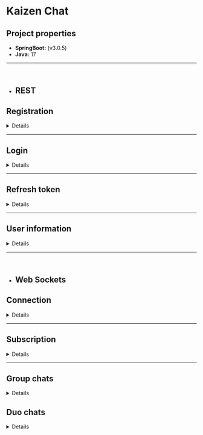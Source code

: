 # Kaizen Chat
## Project properties

- **SpringBoot:** (v3.0.5)
- **Java:** 17

---

<br/>

- ## REST

## Registration

<details>

**Path:** `http://localhost:8080/auth/register`

**Method:** POST

**Format:** JSON

**Body:**

```json
{
  "phoneNumber":"...",
  "nickname":"...",
  "password":"..."
}
```

**Responses:**

- 200:

```json
{
  "accessToken": "...",
  "accessTokenExpiration": "2023-04-14T23:40:02+03:00",
  "refreshTokenExpiration": "2023-05-14T23:10:02+03:00",
  "refreshToken": "..."
}
```

- 400:

```json
{
  "password": "length should be 8 or longer",
  "phoneNumber": "length should be 13",
  "nickname": "should not be blank"
}
```

- 403:

```json
{
  "path": "/auth/register",
  "message": "Such phone-number already exists",
  "statusCode": 403,
  "timestamp": "2023-05-02T19:19:42.7020063+03:00"
}
```

</details>

---

## Login

<details>

**Path:** `http://localhost:8080/auth/login`

**Method:** POST

**Format:** JSON

**Body:**

```json
{
  "phoneNumber": "...",
  "password": "..."
}
```

**Responses:**

- 200:

```json
{
  "isRegistered": "true",
  "accessToken": "...",
  "accessTokenExpiration": "2023-04-14T23:40:02+03:00",
  "refreshTokenExpiration": "2023-05-14T23:10:02+03:00",
  "refreshToken": "..."
}
```

- 400:

```json
{
  "password": "length should be 8 or longer",
  "phoneNumber": "length should be 13"
}
```

```json
{
  "password": "should not be blank",
  "phoneNumber": "should not be blank"
}
```

- 403:

```json
{
  "isLoggedIn": "false"
}
```

</details>

---

## Refresh token

<details>

**Path:** `http://localhost:8080/auth/refresh`

**Method:** POST

**Format:** JSON

**Body:**

```json
{
  "oldRefreshToken": "..."
}
```

**Responses:**

- 200:

```json
{
  "accessToken": "...",
  "accessTokenExpiration": "2023-04-14T23:40:02+03:00",
  "refreshTokenExpiration": "2023-05-14T23:10:02+03:00",
  "refreshToken": "..."
}
```

- 400:

```json
{
  "oldRefreshToken": "should not be blank"
}
```

- 404:

```json
{
  "path": "/auth/refresh",
  "message": "refresh token was not found",
  "statusCode": 404,
  "timestamp": "2023-05-02T19:20:34.7733007+03:00"
}
```

</details>

---

## User information

<details>

**Path:** `http://localhost:8080/user/id/{id}`

**Method:** GET

**Responses:**

- 200:

```json
{
  "user": {
    "id": 3,
    "phoneNumber": "...",
    "nickname": "...",
    "avatar": "...",
    "bio": null,
    "registration": "2023-04-21T21:23:54.455804+03:00"
  }
}
```

- 404:

```json
{
  "path": "/user/id/546",
  "message": "user with id:546 not found",
  "statusCode": 404,
  "timestamp": "2023-04-30T14:29:13.080851+03:00"
}
```
<br/>

**Path:** `http://localhost:8080/user/phone/{phoneNumber}`

**Method:** GET

**Responses:**

- 200:

```json
{
  "user": {
    "id": 3,
    "phoneNumber": "...",
    "nickname": "...",
    "avatar": "...",
    "bio": null,
    "registration": "2023-04-21T21:23:54.455804+03:00"
  }
}
```

- 404:

```json
{
  "path": "/user/phone/+38057865890",
  "message": "user with phone-number:[+38057865890] not found",
  "statusCode": 404,
  "timestamp": "2023-04-30T14:30:18.7618307+03:00"
}
```
<br/>

**Path:** `http://localhost:8080/user/exists/{phoneNumber}`

**Method:** GET

**Authorization header format:** `Bearer [access token]`

**Responses:**

- 204: no content

- 404:

```json
{
  "path": "/user/exists/+380500000004",
  "message": "user with phone-number:[+380500000004] not found",
  "statusCode": 404,
  "timestamp": "2023-05-02T21:23:00.8985278+03:00"
}
```

<br/>

**Path:** `http://localhost:8080/user/update`

**Method:** POST

**Format:** JSON

**Body:**

```json
{
  "id":1,
  "nickname":"...",
  "bio":"..."
}
```

**Responses:**

- 200:

```json
{
  "message": "user updated"
}
```

- 400:

```json
{
    "nickname": "length should be 4 or longer"
}
```

- 404:

```json
{
  "path": "/user/update",
  "message": "user with id:564 not found",
  "statusCode": 404,
  "timestamp": "2023-04-30T14:32:23.2791826+03:00"
}
```

<br/>

**Path:** `http://localhost:8080/user/upload-avatar`

**Method:** POST

**Format:** form-data

**Body:**

```
key: "avatar"
value: image (jpeg, jpg, png, up to 3 megabytes)
```

**Responses:**

- 200:

```json
{
  "message": "updated"
}
```

- 400:

```json
{
  "path": "user/upload-avatar",
  "message": "file is not present",
  "statusCode": 400,
  "timestamp": "2023-04-30T14:32:23.2791826+03:00"
}
```

```json
{
  "path": "user/upload-avatar",
  "message": "file size is greater than 3MB",
  "statusCode": 400,
  "timestamp": "2023-04-30T14:32:23.2791826+03:00"
}
```

```json
{
  "path": "user/upload-avatar",
  "message": "uploaded file is not an image",
  "statusCode": 400,
  "timestamp": "2023-04-30T14:32:23.2791826+03:00"
}
```

```json
{
    "path": "/user/upload-avatar",
    "message": "Current request is not a multipart request",
    "statusCode": 400,
    "timestamp": "2023-05-03T00:21:20.1633149+03:00"
}
```

- 404:

```json
{
  "path": "user/upload-avatar",
  "message": "user is not defined",
  "statusCode": 404,
  "timestamp": "2023-04-30T14:32:23.2791826+03:00"
}
```

<br/>

**Path:** `http://localhost:8080/user/{userId}/avatar`

**Method:** GET

**Format:** form-data

**Body:**

```
key: "avatar"
value: image (jpeg, jpg, png, up to 3 megabytes)
```

**Responses:**

- 200:

```
[image]
```

- 404

<br/>

**Path:** `http://localhost:8080/user/group-chats/all`

**Method:** GET

**Authorization header format:** `Bearer [access token]`

**Responses:**

- 200:

```json
[
  {
    "id": 5,
    "userId": 2,
    "username": "bie3",
    "lastMessage": "yooo",
    "lastMessageTime": "2023-04-28T14:20:26.983+03:00"
  },
  {
    "id": 4,
    "userId": 2,
    "username": "bie3",
    "lastMessage": "hello world",
    "lastMessageTime": "2023-04-25T10:42:09.449007+03:00"
  }
]
```

- 403:

```json
{
  "message": "user is not found"
}
```

</details>

---

<br/>

- ## Web Sockets

## Connection

<details>

**Path:** `http://localhost:8080/ws-open`

**Description:** this end-point establishes real-time connection between client and server. For that purpose client must use SockJS and StompJS client.

When Stomp client is created over web-socket he has to connect to the server with such header:
`Authorization: bearer (jwt)`. When successfully connected (via switching protocols) to the server, client can subscribe on channels and send messages as he needs.

</details>

---

## Subscription

<details>

**Path:** `/user/{user-id}/start`

**WS Client:** StompJS

**Headers:** `Authorization: bearer (jwt)`

**Description:** this end-point is used to obtain information about new duo chats.

---

**Path:** `/duo-chat/{chat-id}`

**WS Client:** StompJS

**Headers:** `Authorization: bearer (jwt)`

**Description:** this end-point is used to subscribe only on duo chats.

---

**Path:** `/chatroom/{chat-id}`

**WS Client:** StompJS

**Headers:** `Authorization: bearer (jwt)`

**Description:** this end-point is used to subscribe only on group chats.

</details>

---

## Group chats

<details>

### Join to chat

**Path:** `/app/join`

**WS Client:** StompJS

**Body format:** JSON

**Headers:** `Authorization: bearer (jwt)`

**Body:**

```json
{
  "chatId": 1,
  "privacyMode": true,
  "password": "password, if privacy mode is true"
}
```

**Responses:**

- Status: `MESSAGE`

```json
{
  "action": "JOIN",
  "body": "bie3 joined to the chat",
  "chatId": 4,
  "senderId": 2,
  "senderNickname": "bie3",
  "timeStamp": "2023-04-25T10:36:34.2459185+03:00"
}
```

---

### Quit from chat

**Path:** `/app/quit/{chat-id}`

**WS Client:** StompJS

**Headers:** `Authorization: bearer (jwt)`


**Responses:**

- Status: `MESSAGE`

```json
{
  "action": "QUIT",
  "body": "bie3 left the chat",
  "chatId": 4,
  "senderId": 2,
  "senderNickname": "bie3",
  "timeStamp": "2023-04-25T10:36:34.2459185+03:00"
}
```

---

### Send message to chat

**Path:** `/app/send`

**WS Client:** StompJS

**Body format:** JSON

**Headers:** `Authorization: bearer (jwt)`

**Body:**

```json
{
  "chatId": 4,
  "body": "hello world"
}
```

**Responses:**

- Status: `MESSAGE`

```json
{
  "action": "SEND",
  "body": "hello world",
  "chatId": 4,
  "senderId": 2,
  "senderNickname": "bie3",
  "timeStamp": "2023-04-25T10:42:09.4639461+03:00"
}
```

</details>

## Duo chats

<details>

### Start a chat

<details>

**Path:** `http://localhost:8080/user/duo-chats/start/{userId}`

**Method:** GET

**Responses:**

- 200:

```json
{
  "chatId": 6
}
```

- 404:

```json
{
  "path": "/user/duo-chats/start/545",
  "message": "user with id:545 not found",
  "statusCode": 404,
  "timestamp": "2023-05-02T19:54:35.1147599+03:00"
}
```

</details>

---

### Get all duo chats

<details>

**Path:** `http://localhost:8080/user/duo-chats/all`

**Method:** GET

**Responses:**

- 200:

```json
[
  {
    "id": 1,
    "userId": 1,
    "username": "...",
    "lastMessage": "...",
    "lastMessageTime": "2023-04-23T10:51:36.129+03:00"
  },
  {
    "id": 2,
    "userId": 1,
    "username": "...",
    "lastMessage": "...",
    "lastMessageTime": "2023-04-23T10:51:36.129+03:00"
  }
]
```

</details>

---

### Get chat by ID

<details>

**Path:** `http://localhost:8080/user/duo-chats/{chatId}`

**Method:** GET

**Responses:**

- 200:

```json
{
  "id": 1,
  "name": "Duo",
  "creation": "...",
  "groupChatOptions": null,
  "messages": [],
  "users": [
    {
      "id": 1,
      "phoneNumber": "...",
      "nickname": "...",
      "avatar": "...",
      "bio": "...",
      "registration": "2023-04-23T10:51:36.129+03:00"
    },
    {
      "id": 2,
      "phoneNumber": "...",
      "nickname": "...",
      "avatar": "...",
      "bio": "...",
      "registration": "2023-04-23T10:51:36.129+03:00"
    }
  ],
  "groupChat": false
}
```

- 404:

```json
{
  "path": "/user/duo-chats/24",
  "message": "DUO-chat:24 was not found",
  "statusCode": 404,
  "timestamp": "2023-05-02T19:11:11.3536078+03:00"
}
```

</details>

---

### Get chat with specific User

<details>

**Path:** `http://localhost:8080/user/duo-chats/with/{userId}`

**Method:** GET

**Responses:**

- 200:

```json
{
  "id": 1,
  "name": "Duo",
  "creation": "...",
  "groupChatOptions": null,
  "messages": [],
  "users": [
    {
      "id": 1,
      "phoneNumber": "...",
      "nickname": "...",
      "avatar": "...",
      "bio": "...",
      "registration": "2023-04-23T10:51:36.129+03:00"
    },
    {
      "id": 2,
      "phoneNumber": "...",
      "nickname": "...",
      "avatar": "...",
      "bio": "...",
      "registration": "2023-04-23T10:51:36.129+03:00"
    }
  ],
  "groupChat": false
}
```

- 404:

```json
{
  "path": "/user/duo-chats/with/3",
  "message": "duo-chat between [8, 3] was not found",
  "statusCode": 404,
  "timestamp": "2023-05-02T19:17:07.9071073+03:00"
}
```

---

</details>

---

### Get last messages

<details>

**Path:** `localhost:8080/user/duo-chats/messages`

**Method:** POST

**Format:** JSON

**Body:**

```json
{
  "chatId":1,
  "time":"2023-04-14T23:40:02+03:00"
}
```
Time can be null

**Responses:**

- 200:

```json
{
  "messages": [
    {
      "id": 1,
      "body": "...",
      "time": "2023-04-23T10:51:36.129+03:00",
      "isPinned": false,
      "likes": 0
    },
    {
      "id": 2,
      "body": "...",
      "time": "2023-04-23T11:53:48.129+03:00",
      "isPinned": false,
      "likes": 0
    }
  ]
}
```

- 400:

```json
{
  "password": "length should be 8 or longer",
  "phoneNumber": "length should be 13",
  "nickname": "should not be blank"
}
```

- 404:

```json
{
  "path": "/user/duo-chats/messages",
  "message": "not member of chat",
  "statusCode": 404,
  "timestamp": "2023-05-02T11:53:49.8606015+03:00"
}
```

- 404:

```json
{
  "path": "/user/duo-chats/messages",
  "message": "DUO-chat:10 was not found",
  "statusCode": 404,
  "timestamp": "2023-05-02T11:58:58.4126182+03:00"
}
```

</details>

---

### Send message

<details>
**Path:** `/duo-chat/send`

**WS Client:** StompJS

**Headers:** `Authorization: bearer (jwt)`

**Body:**

```json
{
  "chatId": 4,
  "body": "..."
}
```

**Responses:**

- Status: `MESSAGE`

```json
{
  "action": "SEND",
  "body": "hello world",
  "chatId": 4,
  "senderId": 2,
  "senderNickname": "bie3",
  "timeStamp": "2023-04-25T10:42:09.4639461+03:00"
}
```
</details>

---

### Edit message

<details>
**Path:** `/duo-chat/edit`

**WS Client:** StompJS

**Headers:** `Authorization: bearer (jwt)`

**Body:**

```json
{
  "messageId": 4,
  "body": "..."
}
```

**Responses:**

- Status: `MESSAGE`

```json
{
  "action": "EDIT",
  "body": "hello world",
  "chatId": 3,
  "messageId": 4
}
```

</details>

---

### Delete message

<details>
**Path:** `/duo-chat/delete/{messageId}`

**WS Client:** StompJS

**Headers:** `Authorization: bearer (jwt)`

**Responses:**

- Status: `MESSAGE`

```json
{
  "action": "DELETE",
  "chatId": 3,
  "messageId": 4
}
```

</details>

</details>